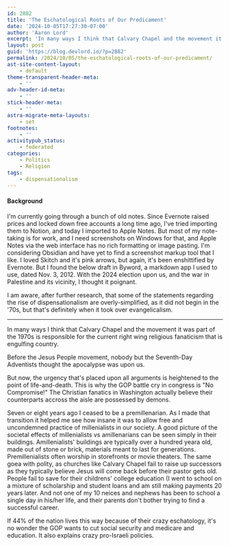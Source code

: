 ```yaml
---
id: 2882
title: 'The Eschatological Roots of Our Predicament'
date: '2024-10-05T17:27:30-07:00'
author: 'Aaron Lord'
excerpt: 'In many ways I think that Calvary Chapel and the movement it was part of the 1970s is responsible for the current right wing religious fanaticism that is engulfing country.'
layout: post
guid: 'https://blog.devlord.io/?p=2882'
permalink: /2024/10/05/the-eschatological-roots-of-our-predicament/
ast-site-content-layout:
    - default
theme-transparent-header-meta:
    - ''
adv-header-id-meta:
    - ''
stick-header-meta:
    - ''
astra-migrate-meta-layouts:
    - set
footnotes:
    - ''
activitypub_status:
    - federated
categories:
    - Politics
    - Religion
tags:
    - dispensationalism
---
```


<h4 class="uagb-notice-title">Background</h4>
<p>I'm currently going through a bunch of old notes. Since Evernote raised prices and locked down free accounts a long time ago, I've tried importing them to Notion, and today I imported to Apple Notes. But most of my note-taking is for work, and I need screenshots on Windows for that, and Apple Notes via the web interface has no rich formatting or image pasting. I'm considering Obsidian and have yet to find a screenshot markup tool that I like. I loved Skitch and it's pink arrows, but again, it's been enshittified by Evernote. But I found the below draft in Byword, a markdown app I used to use, dated Nov. 3, 2012. With the 2024 election upon us, and the war in Palestine and its vicinity, I thought it poignant.</p>
<!-- /wp:paragraph -->

<!-- wp:paragraph -->
<p>I am aware, after further research, that some of the statements regarding the rise of dispensationalism are overly-simplified, as it did not begin in the '70s, but that's definitely when it took over evangelicalism.</p>
<!-- /wp:paragraph -->

---

<!-- wp:paragraph -->
<p></p>
<!-- /wp:paragraph -->

<!-- wp:paragraph -->
<p>In many ways I think that Calvary Chapel and the movement it was part of the 1970s is responsible for the current right wing religious fanaticism that is engulfing country.</p>
<!-- /wp:paragraph -->

<!-- wp:paragraph -->
<p>Before the Jesus People movement, nobody but the Seventh-Day Adventists thought the apocalypse was upon us.</p>
<!-- /wp:paragraph -->

<!-- wp:paragraph -->
<p>But now, the urgency that's placed upon all arguments is heightened to the point of life-and-death. This is why the GOP battle cry in congress is "No Compromise!" The Christian fanatics in Washington actually believe their counterparts accross the aisle are possessed by demons.</p>
<!-- /wp:paragraph -->

<!-- wp:paragraph -->
<p>Seven or eight years ago I ceased to be a premillenarian. As I made that transition it helped me see how insane it was to allow free and uncondemned practice of millenialists in our society. A good picture of the societal effects of millenialists vs amillenarians can be seen simply in their buildings. Amillenialists' buildings are typically over a hundred yeara old, made out of stone or brick, materials meant to last for generations. Premillenialists often worship in storefronts or movie theaters. The same goea with polity, as churches like Calvary Chapel fail to raise up successors as they typically believe Jesus will come back before their pastor gets old. People fail to save for their childrens' college education (I went to school on a mixture of scholarship and student loans and am still making payments 20 years later. And not one of my 10 neices and nephews has been to school a single day in his/her life, and their parents don't bother trying to find a successful career.</p>
<!-- /wp:paragraph -->

<!-- wp:paragraph -->
<p>If 44% of the nation lives this way because of their crazy eschatology, it's no wonder the GOP wants to cut social security and medicare and education. It also explains crazy pro-Israeli policies.</p>
<!-- /wp:paragraph -->